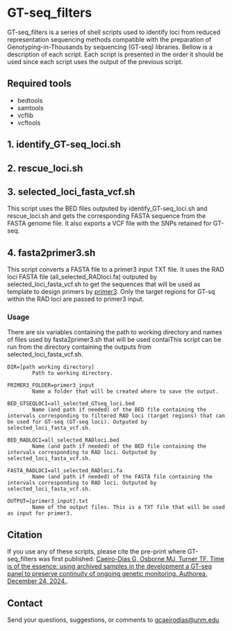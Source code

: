 # GT-seq_filters
GT-seq_filters is a series of shell scripts used to identify loci from reduced representation sequencing methods compatible with the preparation of Genotyping-in-Thousands by sequencing (GT-seq) libraries. Bellow is a description of each script. Each script is presented in the order it should be used since each script uses the output of the previous script.

## Required tools
- bedtools
- samtools
- vcflib
- vcftools

## 1. identify_GT-seq_loci.sh

## 2. rescue_loci.sh

## 3. selected_loci_fasta_vcf.sh
This script uses the BED files outputed by identify_GT-seq_loci.sh and rescue_loci.sh and gets the corresponding FASTA sequence from the FASTA genome file. It also exports a VCF file with the SNPs retained for GT-seq.

## 4. fasta2primer3.sh
This script converts a FASTA file to a primer3 input TXT file. It uses the RAD loci FASTA file (all_selected_RADloci.fa) outputed by selected_loci_fasta_vcf.sh to get the sequences that will be used as template to design primers by [primer3](https://github.com/primer3-org/primer3). Only the target regions for GT-sq within the RAD loci are passed to primer3 input.

### Usage
There are six variables containing the path to working directory and names of files used by fasta2primer3.sh that will be used contaiThis script can be run from the directory containing the outputs from selected_loci_fasta_vcf.sh. 
~~~
DIR=[path working directory]
        Path to working directory.

PRIMER3_FOLDER=primer3_input
        Name a folder that will be created where to save the output.

BED_GTSEQLOCI=all_selected_GTseq_loci.bed
        Name (and path if needed) of the BED file containing the intervals corresponding to filtered RAD loci (target regions) that can be used for GT-seq (GT-seq loci). Outputed by selected_loci_fasta_vcf.sh.

BED_RADLOCI=all_selected_RADloci.bed
        Name (and path if needed) of the BED file containing the intervals corresponding to RAD loci. Outputed by selected_loci_fasta_vcf.sh.

FASTA_RADLOCI=all_selected_RADloci.fa
        Name (and path if needed) of the FASTA file containing the intervals corresponding to RAD loci. Outputed by selected_loci_fasta_vcf.sh.

OUTPUT=[primer3_input].txt
        Name of the output files. This is a TXT file that will be used as input for primer3.
~~~

## Citation
If you use any of these scripts, please cite the pre-print where GT-seq_filters was first published: [Caeiro-Dias G, Osborne MJ, Turner TF. Time is of the essence: using archived samples in the development a GT-seq panel to preserve continuity of ongoing genetic monitoring. Authorea. December 24, 2024.](https://doi.org/10.22541/au.173501104.41338406/v1). 

## Contact
Send your questions, suggestions, or comments to gcaeirodias@unm.edu
